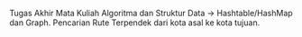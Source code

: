 Tugas Akhir Mata Kuliah Algoritma dan Struktur Data -> Hashtable/HashMap dan Graph.
Pencarian Rute Terpendek dari kota asal ke kota tujuan.

